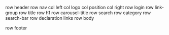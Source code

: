 row header
    row nav
        col left
            col logo
            col position
        col right
            row login
            row link-group
    row title
        row h1
        row carousel-title
    row search
        row category
        row search-bar
    row declaration
        links
row body
    
row footer